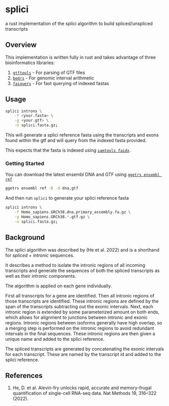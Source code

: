 # splici

a rust implementation of the splici algorithm to build spliced/unspliced transcripts

## Overview

This implementation is written fully in rust and takes advantage of three bioinformatics
libraries:

1. [`gtftools`](https://github.com/noamteyssier/gtftools/) - For parsing of GTF files
2. [`bedrs`](https://github.com/noamteyssier/bedrs) - For genomic interval arithmetic
3. [`faiquery`](https://github.com/noamteyssier/faiquery/) - For fast querying of indexed fastas

## Usage

```bash
splici introns \
    -f <your.fasta> \
    -g <your.gtf> \
    -o splici.fasta.gz;
```

This will generate a splici reference fasta using the transcripts and exons found
within the gtf and will query from the indexed fasta provided.

This expects that the fasta is indexed using [`samtools faidx`](http://www.htslib.org/doc/samtools-faidx.html).

### Getting Started

You can download the latest ensembl DNA and GTF using [`ggetrs ensembl ref`](https://noamteyssier.github.io/ggetrs/ensembl/ref.html)

```bash
ggetrs ensembl ref -D -d dna,gtf
```

And then run `splici` to generate your splici reference fasta

```bash
splici introns \
    -f Homo_sapiens.GRCh38.dna.primary_assembly.fa.gz \
    -g Homo_sapiens.GRCh38.*.gtf.gz \
    -o splici.fasta.gz;
```

## Background

The splici algorithm was described by (He et al. 2022) and is a shorthand for
*spliced* + *intronic* sequences.

It describes a method to isolate the intronic regions of all incoming transcripts
and generate the sequences of both the spliced transcripts as well as their intronic
components.

The algorithm is applied on each gene individually.

First all transcripts for a gene are identified.
Then all intronic regions of those transcripts are identified.
These intronic regions are defined by the span of the transcripts
subtracting out the exonic intervals.
Next, each intronic region is extended by some parameterized amount
on both ends, which allows for alignment to junctions between intronic
and exonic regions.
Intronic regions between isoforms generally have high overlap, so a
merging step is performed on the intronic regions to avoid redundant
intervals in the final sequences.
These intronic regions are then given a unique name and added to the
splici reference.

The spliced transcripts are generated by concatenating the exonic intervals
for each transcript.
These are named by the transcript id and added to the splici reference.

## References

1. He, D. et al. Alevin-fry unlocks rapid, accurate and memory-frugal quantification of single-cell RNA-seq data. Nat Methods 19, 316–322 (2022).

